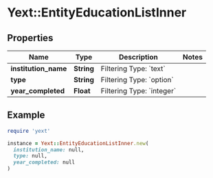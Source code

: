 # Yext::EntityEducationListInner

## Properties

| Name | Type | Description | Notes |
| ---- | ---- | ----------- | ----- |
| **institution_name** | **String** | Filtering Type: &#x60;text&#x60; |  |
| **type** | **String** | Filtering Type: &#x60;option&#x60; |  |
| **year_completed** | **Float** | Filtering Type: &#x60;integer&#x60; |  |

## Example

```ruby
require 'yext'

instance = Yext::EntityEducationListInner.new(
  institution_name: null,
  type: null,
  year_completed: null
)
```

